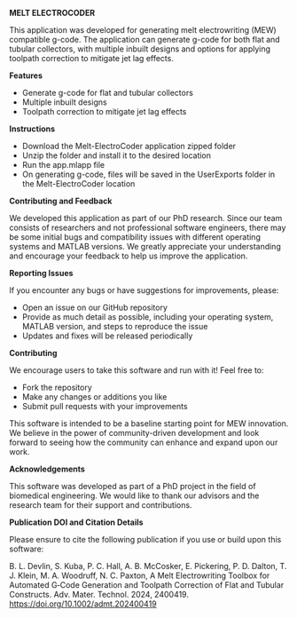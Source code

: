 **MELT ELECTROCODER**

This application was developed for generating melt electrowriting (MEW) compatible g-code. The application can generate g-code for both flat and tubular collectors, with multiple inbuilt designs and options for applying toolpath correction to mitigate jet lag effects.

**Features**
  - Generate g-code for flat and tubular collectors
  - Multiple inbuilt designs
  - Toolpath correction to mitigate jet lag effects

**Instructions**

  - Download the Melt-ElectroCoder application zipped folder
  - Unzip the folder and install it to the desired location
  - Run the app.mlapp file
  - On generating g-code, files will be saved in the UserExports folder in the Melt-ElectroCoder location

**Contributing and Feedback**

We developed this application as part of our PhD research. Since our team consists of researchers and not professional software engineers, there may be some initial bugs and compatibility issues with different operating systems and MATLAB versions. We greatly appreciate your understanding and encourage your feedback to help us improve the application.

**Reporting Issues**

If you encounter any bugs or have suggestions for improvements, please:

  - Open an issue on our GitHub repository
  - Provide as much detail as possible, including your operating system, MATLAB version, and steps to reproduce the issue
  - Updates and fixes will be released periodically

**Contributing**

We encourage users to take this software and run with it! Feel free to:
  - Fork the repository
  - Make any changes or additions you like
  - Submit pull requests with your improvements

This software is intended to be a baseline starting point for MEW innovation. We believe in the power of community-driven development and look forward to seeing how the community can enhance and expand upon our work.

**Acknowledgements**

This software was developed as part of a PhD project in the field of biomedical engineering. We would like to thank our advisors and the research team for their support and contributions.

**Publication DOI and Citation Details**

Please ensure to cite the following publication if you use or build upon this software:

B. L. Devlin, S. Kuba, P. C. Hall, A. B. McCosker, E. Pickering, P. D. Dalton, T. J. Klein, M. A. Woodruff, N. C. Paxton, A Melt Electrowriting Toolbox for Automated G‐Code Generation and Toolpath Correction of Flat and Tubular Constructs. Adv. Mater. Technol. 2024, 2400419. https://doi.org/10.1002/admt.202400419
